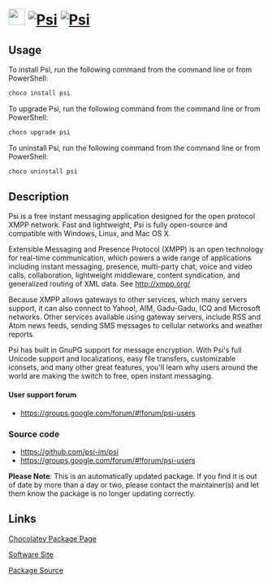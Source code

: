 ﻿# <img src="https://cdn.jsdelivr.net/gh/mkevenaar/chocolatey-packages@1a2e63eab3c9efff3dcf886a35eab66a33568f0a/icons/psi.png" width="32" height="32"/> [![Psi](https://img.shields.io/chocolatey/v/psi.svg?label=Psi)](https://community.chocolatey.org/packages/psi) [![Psi](https://img.shields.io/chocolatey/dt/psi.svg)](https://community.chocolatey.org/packages/psi)

## Usage

To install Psi, run the following command from the command line or from PowerShell:

```powershell
choco install psi
```

To upgrade Psi, run the following command from the command line or from PowerShell:

```powershell
choco upgrade psi
```

To uninstall Psi, run the following command from the command line or from PowerShell:

```powershell
choco uninstall psi
```

## Description

Psi is a free instant messaging application designed for the open protocol XMPP network. Fast and lightweight, Psi is fully open-source and compatible with Windows, Linux, and Mac OS X.

Extensible Messaging and Presence Protocol (XMPP) is an open technology for real-time communication, which powers a wide range of applications including instant messaging, presence, multi-party chat, voice and video calls, collaboration, lightweight middleware, content syndication, and generalized routing of XML data.  See http://xmpp.org/

Because XMPP allows gateways to other services, which many servers support, it can also connect to Yahoo!, AIM, Gadu-Gadu, ICQ and Microsoft networks. Other services available using gateway servers, include RSS and Atom news feeds, sending SMS messages to cellular networks and weather reports.

Psi has built in GnuPG support for message encryption.  With Psi's full Unicode support and localizations, easy file transfers, customizable iconsets, and many other great features, you'll learn why users around the world are making the switch to free, open instant messaging.

#### User support forum

* https://groups.google.com/forum/#!forum/psi-users

### Source code

* https://github.com/psi-im/psi
* https://groups.google.com/forum/#!forum/psi-users

**Please Note**: This is an automatically updated package. If you find it is
out of date by more than a day or two, please contact the maintainer(s) and
let them know the package is no longer updating correctly.


## Links

[Chocolatey Package Page](https://community.chocolatey.org/packages/psi)

[Software Site](http://psi-im.org/)

[Package Source](https://github.com/mkevenaar/chocolatey-packages/tree/master/automatic/psi)

